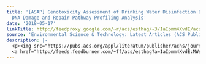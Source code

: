 ```yaml
---
title: '[ASAP] Genotoxicity Assessment of Drinking Water Disinfection Byproducts by
  DNA Damage and Repair Pathway Profiling Analysis'
date: '2018-05-17'
linkTitle: http://feedproxy.google.com/~r/acs/esthag/~3/IaIpmm4XvdE/acs.est.7b06389
source: 'Environmental Science & Technology: Latest Articles (ACS Publications)'
description: |-
  <p><img src="https://pubs.acs.org/appl/literatum/publisher/achs/journals/content/esthag/0/esthag.ahead-of-print/acs.est.7b06389/20180517/images/medium/es-2017-06389u_0007.gif" alt="TOC Graphic"/></p><div><cite>Environmental Science & Technology</cite></div><div>DOI: 10.1021/acs.est.7b06389</div><div class="feedflare">
  <a href="http://feeds.feedburner.com/~ff/acs/esthag?a=IaIpmm4XvdE:MWsEOCn0sNM:yIl2AUoC8zA"><img src="http://feeds.feedburner.com/~ff/acs/esthag?d=yIl2AUoC8zA" border="0"></img></a>
---
```

